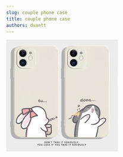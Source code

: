 ```yaml
---
slug: couple phone case
title: couple phone case
authors: duantt
---
```



![flower1](./couplephonecase.jpg)